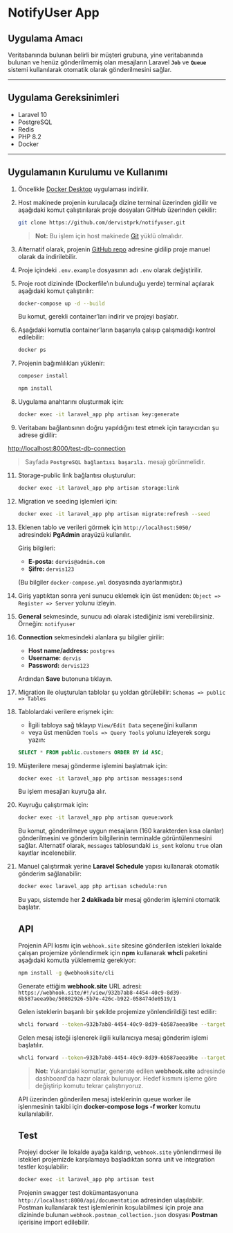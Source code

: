 #  NotifyUser App

##  Uygulama Amacı

Veritabanında bulunan belirli bir müşteri grubuna, yine veritabanında bulunan ve henüz gönderilmemiş olan mesajların Laravel **`Job`** ve **`Queue`** sistemi kullanılarak otomatik olarak gönderilmesini sağlar.

---

##  Uygulama Gereksinimleri

* Laravel 10
* PostgreSQL
* Redis
* PHP 8.2
* Docker

---

##  Uygulamanın Kurulumu ve Kullanımı

1. Öncelikle [Docker Desktop](https://www.docker.com/products/docker-desktop/) uygulaması indirilir.

2. Host makinede projenin kurulacağı dizine terminal üzerinden gidilir ve aşağıdaki komut çalıştırılarak proje dosyaları GitHub üzerinden çekilir:

   ```bash
   git clone https://github.com/dervistprk/notifyuser.git
   ```

   > **Not:** Bu işlem için host makinede [Git](https://git-scm.com/downloads) yüklü olmalıdır.

3. Alternatif olarak, projenin [GitHub repo](https://github.com/dervistprk/notifyuser) adresine gidilip proje manuel olarak da indirilebilir.

4. Proje içindeki `.env.example` dosyasının adı `.env` olarak değiştirilir.

5. Proje root dizininde (Dockerfile’ın bulunduğu yerde) terminal açılarak aşağıdaki komut çalıştırılır:

   ```bash
   docker-compose up -d --build
   ```

   Bu komut, gerekli container’ları indirir ve projeyi başlatır.

6. Aşağıdaki komutla container’ların başarıyla çalışıp çalışmadığı kontrol edilebilir:

   ```bash
   docker ps
   ```

7. Projenin bağımlılıkları yüklenir:
    ```bash
   composer install
   ```
   ```bash
   npm install
   ```

8. Uygulama anahtarını oluşturmak için:
   
   ```bash
   docker exec -it laravel_app php artisan key:generate
   ```

10. Veritabanı bağlantısının doğru yapıldığını test etmek için tarayıcıdan şu adrese gidilir:

   [http://localhost:8000/test-db-connection](http://localhost:8000/test-db-connection)

   > Sayfada **`PostgreSQL bağlantısı başarılı.`** mesajı görünmelidir.
   
11. Storage-public link bağlantısı oluşturulur:

    ```bash
    docker exec -it laravel_app php artisan storage:link
    ```

12. Migration ve seeding işlemleri için:

    ```bash
    docker exec -it laravel_app php artisan migrate:refresh --seed
    ```

13. Eklenen tablo ve verileri görmek için `http://localhost:5050/` adresindeki **PgAdmin** arayüzü kullanılır.

    Giriş bilgileri:

    * **E-posta:** `dervis@admin.com`
    * **Şifre:** `dervis123`

    (Bu bilgiler `docker-compose.yml` dosyasında ayarlanmıştır.)

14. Giriş yaptıktan sonra yeni sunucu eklemek için üst menüden:
    `Object => Register => Server` yolunu izleyin.

15. **General** sekmesinde, sunucu adı olarak istediğiniz ismi verebilirsiniz.
    Örneğin: `notifyuser`

16. **Connection** sekmesindeki alanlara şu bilgiler girilir:

    * **Host name/address:** `postgres`
    * **Username:** `dervis`
    * **Password:** `dervis123`

    Ardından **Save** butonuna tıklayın.

17. Migration ile oluşturulan tablolar şu yoldan görülebilir:
    `Schemas => public => Tables`

18. Tablolardaki verilere erişmek için:

    * İlgili tabloya sağ tıklayıp `View/Edit Data` seçeneğini kullanın
    * veya üst menüden `Tools => Query Tools` yolunu izleyerek sorgu yazın:

    ```sql
    SELECT * FROM public.customers ORDER BY id ASC;
    ```

19. Müşterilere mesaj gönderme işlemini başlatmak için:

    ```bash
    docker exec -it laravel_app php artisan messages:send
    ```

    Bu işlem mesajları kuyruğa alır.

20. Kuyruğu çalıştırmak için:

    ```bash
    docker exec -it laravel_app php artisan queue:work
    ```

    Bu komut, gönderilmeye uygun mesajların (160 karakterden kısa olanlar) gönderilmesini ve gönderim bilgilerinin terminalde görüntülenmesini sağlar.
    Alternatif olarak, `messages` tablosundaki `is_sent` kolonu `true` olan kayıtlar incelenebilir.

21. Manuel çalıştırmak yerine **Laravel Schedule** yapısı kullanarak otomatik gönderim sağlanabilir:

    ```bash
    docker exec laravel_app php artisan schedule:run
    ```
    Bu yapı, sistemde her **2 dakikada bir** mesaj gönderim işlemini otomatik başlatır.

    ##  API
    Projenin API kısmı için `webhook.site` sitesine gönderilen istekleri lokalde çalışan projemize yönlendirmek için **npm** kullanarak **whcli** paketini aşağıdaki komutla yüklememiz gerekiyor:

    ```bash
    npm install -g @webhooksite/cli
    ```
    
    Generate ettiğim **webhook.site** URL adresi: `https://webhook.site/#!/view/932b7ab8-4454-40c9-8d39-6b587aeea9be/50802926-5b7e-426c-b922-058474de0519/1`

    Gelen isteklerin başarılı bir şekilde projemize yönlendirildiği test edilir:
    ```bash
    whcli forward --token=932b7ab8-4454-40c9-8d39-6b587aeea9be --target=http://localhost:8000/api/test-api-connection
    ```
    Gelen mesaj isteği işlenerek ilgili kullanıcıya mesaj gönderim işlemi başlatılır.
    ```bash
    whcli forward --token=932b7ab8-4454-40c9-8d39-6b587aeea9be --target=http://localhost:8000/api/receive-message
    ```
    > **Not:** Yukarıdaki komutlar, generate edilen **webhook.site** adresinde dashboard'da hazır olarak bulunuyor. Hedef kısmını işleme göre değiştirip komutu tekrar çalıştırıyoruz.
    
    API üzerinden gönderilen mesaj isteklerinin queue worker ile işlenmesinin takibi için **docker-compose logs -f worker** komutu kullanılabilir.

    ##  Test
    Projeyi docker ile lokalde ayağa kaldırıp, `webhook.site` yönlendirmesi ile istekleri projemizde karşılamaya başladıktan sonra unit ve integration testler koşulabilir:
    ```bash
    docker exec -it laravel_app php artisan test
    ```
    Projenin swagger test dokümantasyonuna `http://localhost:8000/api/documentation` adresinden ulaşılabilir.
    Postman kullanılarak test işlemlerinin koşulabilmesi için proje ana dizininde bulunan `webhook.postman_collection.json` dosyası **Postman** içerisine import edilebilir.
